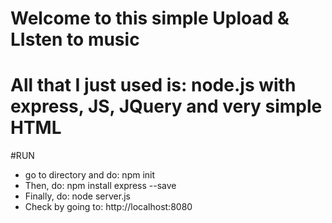 # Welcome to this simple Upload & LIsten to music
# All that I just used is: node.js with express, JS, JQuery and very simple HTML

#RUN
- go to directory and do: npm init
- Then, do: npm install express --save
- Finally, do: node server.js
- Check by going to: http://localhost:8080

